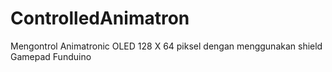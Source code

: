 # ControlledAnimatron
Mengontrol Animatronic OLED 128 X 64 piksel dengan menggunakan shield Gamepad Funduino
